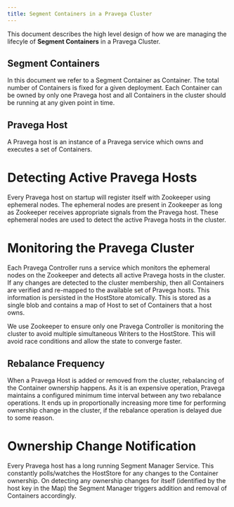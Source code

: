 ```yaml
---
title: Segment Containers in a Pravega Cluster
---
```


<!--
Copyright (c) Dell Inc., or its subsidiaries. All Rights Reserved.

Licensed under the Apache License, Version 2.0 (the "License");
you may not use this file except in compliance with the License.
You may obtain a copy of the License at

    http://www.apache.org/licenses/LICENSE-2.0
-->

This document describes the high level design of how we are managing the lifecyle of **Segment Containers** in a Pravega Cluster.

## Segment Containers
In this document we refer to a Segment Container as Container. The total number of Containers is fixed for a given deployment. Each Container can be owned by only one Pravega host and all Containers in the cluster should be running at any given point in time.

## Pravega Host
A Pravega host is an instance of a Pravega service which owns and executes a set of Containers.

# Detecting Active Pravega Hosts
Every Pravega host on startup will register itself with Zookeeper using ephemeral nodes. The ephemeral nodes are present in Zookeeper as long as Zookeeper receives appropriate signals from the Pravega host. These ephemeral nodes are used to detect the active Pravega hosts in the cluster.

# Monitoring the Pravega Cluster
Each Pravega Controller runs a service which monitors the ephemeral nodes on the Zookeeper and detects all active Pravega hosts in the cluster.
If any changes are detected to the cluster membership, then all Containers are verified and re-mapped to the available set of Pravega hosts. This information is persisted in the HostStore atomically. This is stored as a single blob and contains a map of Host to set of Containers that a host owns.

We use Zookeeper to ensure only one Pravega Controller is monitoring the cluster to avoid multiple simultaneous Writers to the HostStore. This will avoid race conditions and allow the state to converge faster.

## Rebalance Frequency

When a Pravega Host is added or removed from the cluster, rebalancing of the Container ownership happens. As it is an expensive operation, Pravega maintains a configured minimum time interval between any two rebalance operations. It ends up in proportionally increasing more time for performing ownership change in the cluster, if the rebalance operation is delayed due to some reason.

# Ownership Change Notification
Every Pravega host has a long running Segment Manager Service. This constantly polls/watches the HostStore for any changes to the Container ownership. On detecting any ownership changes for itself (identified by the host key in the Map) the Segment Manager triggers addition and removal of Containers accordingly.
